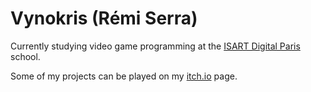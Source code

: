 <h1>Vynokris (Rémi Serra)</h1>
<p>Currently studying video game programming at the <a href="https://www.isart.fr/" target="_blank">ISART Digital Paris</a> school.</p>
<p>Some of my projects can be played on my <a href="https://vynokris.itch.io/" target="_blank">itch.io</a> page.</p>

<!--
**Vynokris/Vynokris** is a ✨ _special_ ✨ repository because its `README.md` (this file) appears on your GitHub profile.

Here are some ideas to get you started:

- 🔭 I’m currently working on ...
- 🌱 I’m currently learning ...
- 👯 I’m looking to collaborate on ...
- 🤔 I’m looking for help with ...
- 💬 Ask me about ...
- 📫 How to reach me: ...
- ⚡ Fun fact: ...
-->
